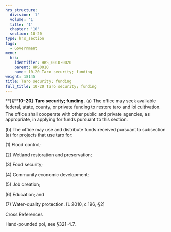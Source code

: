 ```yaml
---
hrs_structure:
  division: '1'
  volume: '1'
  title: '1'
  chapter: '10'
  section: 10-20
type: hrs_section
tags:
  - Government
menu:
  hrs:
    identifier: HRS_0010-0020
    parent: HRS0010
    name: 10-20 Taro security; funding
weight: 18145
title: Taro security; funding
full_title: 10-20 Taro security; funding
---
```

**[§****10-20]  Taro security; funding.** (a) The office may seek available federal, state, county, or private funding to restore taro and loi cultivation. The office shall cooperate with other public and private agencies, as appropriate, in applying for funds pursuant to this section.

(b) The office may use and distribute funds received pursuant to subsection (a) for projects that use taro for:

(1) Flood control;

(2) Wetland restoration and preservation;

(3) Food security;

(4) Community economic development;

(5) Job creation;

(6) Education; and

(7) Water-quality protection. [L 2010, c 196, §2]

Cross References

Hand-pounded poi, see §321-4.7.